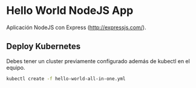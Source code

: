 # Hello World NodeJS App

Aplicación NodeJS con Express (http://expressjs.com/).

## Deploy Kubernetes

Debes tener un cluster previamente configurado además de kubectl en el equipo.

```sh
kubectl create -f hello-world-all-in-one.yml
```